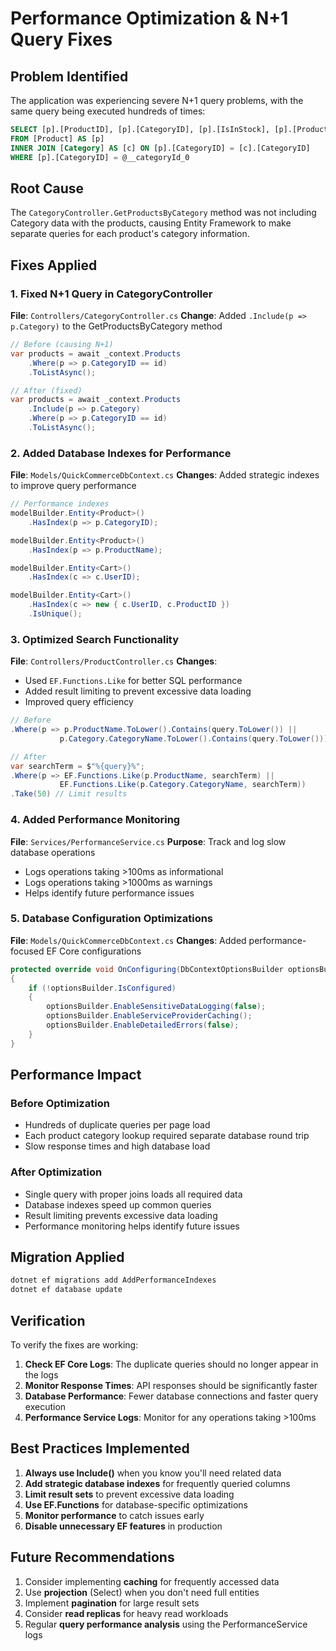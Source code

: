 # Performance Optimization & N+1 Query Fixes

## Problem Identified
The application was experiencing severe N+1 query problems, with the same query being executed hundreds of times:

```sql
SELECT [p].[ProductID], [p].[CategoryID], [p].[IsInStock], [p].[ProductImg], [p].[ProductName], [p].[ProductPrice], [c].[CategoryID], [c].[CategoryName]
FROM [Product] AS [p]
INNER JOIN [Category] AS [c] ON [p].[CategoryID] = [c].[CategoryID]
WHERE [p].[CategoryID] = @__categoryId_0
```

## Root Cause
The `CategoryController.GetProductsByCategory` method was not including Category data with the products, causing Entity Framework to make separate queries for each product's category information.

## Fixes Applied

### 1. Fixed N+1 Query in CategoryController
**File**: `Controllers/CategoryController.cs`
**Change**: Added `.Include(p => p.Category)` to the GetProductsByCategory method

```csharp
// Before (causing N+1)
var products = await _context.Products
    .Where(p => p.CategoryID == id)
    .ToListAsync();

// After (fixed)
var products = await _context.Products
    .Include(p => p.Category)
    .Where(p => p.CategoryID == id)
    .ToListAsync();
```

### 2. Added Database Indexes for Performance
**File**: `Models/QuickCommerceDbContext.cs`
**Changes**: Added strategic indexes to improve query performance

```csharp
// Performance indexes
modelBuilder.Entity<Product>()
    .HasIndex(p => p.CategoryID);

modelBuilder.Entity<Product>()
    .HasIndex(p => p.ProductName);

modelBuilder.Entity<Cart>()
    .HasIndex(c => c.UserID);

modelBuilder.Entity<Cart>()
    .HasIndex(c => new { c.UserID, c.ProductID })
    .IsUnique();
```

### 3. Optimized Search Functionality
**File**: `Controllers/ProductController.cs`
**Changes**: 
- Used `EF.Functions.Like` for better SQL performance
- Added result limiting to prevent excessive data loading
- Improved query efficiency

```csharp
// Before
.Where(p => p.ProductName.ToLower().Contains(query.ToLower()) || 
           p.Category.CategoryName.ToLower().Contains(query.ToLower()))

// After
var searchTerm = $"%{query}%";
.Where(p => EF.Functions.Like(p.ProductName, searchTerm) || 
           EF.Functions.Like(p.Category.CategoryName, searchTerm))
.Take(50) // Limit results
```

### 4. Added Performance Monitoring
**File**: `Services/PerformanceService.cs`
**Purpose**: Track and log slow database operations

- Logs operations taking >100ms as informational
- Logs operations taking >1000ms as warnings
- Helps identify future performance issues

### 5. Database Configuration Optimizations
**File**: `Models/QuickCommerceDbContext.cs`
**Changes**: Added performance-focused EF Core configurations

```csharp
protected override void OnConfiguring(DbContextOptionsBuilder optionsBuilder)
{
    if (!optionsBuilder.IsConfigured)
    {
        optionsBuilder.EnableSensitiveDataLogging(false);
        optionsBuilder.EnableServiceProviderCaching();
        optionsBuilder.EnableDetailedErrors(false);
    }
}
```

## Performance Impact

### Before Optimization
- Hundreds of duplicate queries per page load
- Each product category lookup required separate database round trip
- Slow response times and high database load

### After Optimization
- Single query with proper joins loads all required data
- Database indexes speed up common queries
- Result limiting prevents excessive data loading
- Performance monitoring helps identify future issues

## Migration Applied
```bash
dotnet ef migrations add AddPerformanceIndexes
dotnet ef database update
```

## Verification
To verify the fixes are working:

1. **Check EF Core Logs**: The duplicate queries should no longer appear in the logs
2. **Monitor Response Times**: API responses should be significantly faster
3. **Database Performance**: Fewer database connections and faster query execution
4. **Performance Service Logs**: Monitor for any operations taking >100ms

## Best Practices Implemented

1. **Always use Include()** when you know you'll need related data
2. **Add strategic database indexes** for frequently queried columns
3. **Limit result sets** to prevent excessive data loading
4. **Use EF.Functions** for database-specific optimizations
5. **Monitor performance** to catch issues early
6. **Disable unnecessary EF features** in production

## Future Recommendations

1. Consider implementing **caching** for frequently accessed data
2. Use **projection** (Select) when you don't need full entities
3. Implement **pagination** for large result sets
4. Consider **read replicas** for heavy read workloads
5. Regular **query performance analysis** using the PerformanceService logs